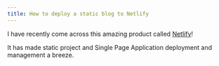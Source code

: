 ```yaml
---
title: How to deploy a static blog to Netlify
---
```

I have recently come across this amazing product called [Netlify](https://netlify.com)!

It has made static project and Single Page Application deployment and management a breeze.

